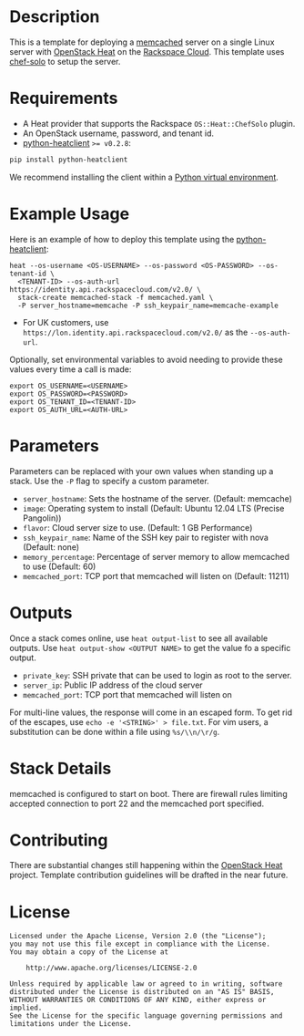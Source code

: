 Description
===========

This is a template for deploying a [memcached](http://memcached.org/) server
on a single Linux server with [OpenStack
Heat](https://wiki.openstack.org/wiki/Heat) on the [Rackspace
Cloud](http://www.rackspace.com/cloud/). This template uses
[chef-solo](http://docs.opscode.com/chef_solo.html) to setup the server.

Requirements
============
* A Heat provider that supports the Rackspace `OS::Heat::ChefSolo` plugin.
* An OpenStack username, password, and tenant id.
* [python-heatclient](https://github.com/openstack/python-heatclient)
`>= v0.2.8`:

```bash
pip install python-heatclient
```

We recommend installing the client within a [Python virtual
environment](http://www.virtualenv.org/).

Example Usage
=============
Here is an example of how to deploy this template using the
[python-heatclient](https://github.com/openstack/python-heatclient):

```
heat --os-username <OS-USERNAME> --os-password <OS-PASSWORD> --os-tenant-id \
  <TENANT-ID> --os-auth-url https://identity.api.rackspacecloud.com/v2.0/ \
  stack-create memcached-stack -f memcached.yaml \
  -P server_hostname=memcache -P ssh_keypair_name=memcache-example
```

* For UK customers, use `https://lon.identity.api.rackspacecloud.com/v2.0/` as
the `--os-auth-url`.

Optionally, set environmental variables to avoid needing to provide these
values every time a call is made:

```
export OS_USERNAME=<USERNAME>
export OS_PASSWORD=<PASSWORD>
export OS_TENANT_ID=<TENANT-ID>
export OS_AUTH_URL=<AUTH-URL>
```

Parameters
==========
Parameters can be replaced with your own values when standing up a stack. Use
the `-P` flag to specify a custom parameter.

* `server_hostname`: Sets the hostname of the server. (Default: memcache)
* `image`: Operating system to install (Default: Ubuntu 12.04 LTS (Precise
  Pangolin))
* `flavor`: Cloud server size to use. (Default: 1 GB Performance)
* `ssh_keypair_name`: Name of the SSH key pair to register with nova (Default:
  none)
* `memory_percentage`: Percentage of server memory to allow memcached to use (Default: 60)
* `memcached_port`: TCP port that memcached will listen on (Default: 11211)

Outputs
=======
Once a stack comes online, use `heat output-list` to see all available outputs.
Use `heat output-show <OUTPUT NAME>` to get the value fo a specific output.

* `private_key`: SSH private that can be used to login as root to the server.
* `server_ip`: Public IP address of the cloud server
* `memcached_port`: TCP port that memcached will listen on

For multi-line values, the response will come in an escaped form. To get rid of
the escapes, use `echo -e '<STRING>' > file.txt`. For vim users, a substitution
can be done within a file using `%s/\\n/\r/g`.

Stack Details
=============
memcached is configured to start on boot. There are firewall rules limiting
accepted connection to port 22 and the memcached port specified.

Contributing
============
There are substantial changes still happening within the [OpenStack
Heat](https://wiki.openstack.org/wiki/Heat) project. Template contribution
guidelines will be drafted in the near future.

License
=======
```
Licensed under the Apache License, Version 2.0 (the "License");
you may not use this file except in compliance with the License.
You may obtain a copy of the License at

    http://www.apache.org/licenses/LICENSE-2.0

Unless required by applicable law or agreed to in writing, software
distributed under the License is distributed on an "AS IS" BASIS,
WITHOUT WARRANTIES OR CONDITIONS OF ANY KIND, either express or implied.
See the License for the specific language governing permissions and
limitations under the License.
```
